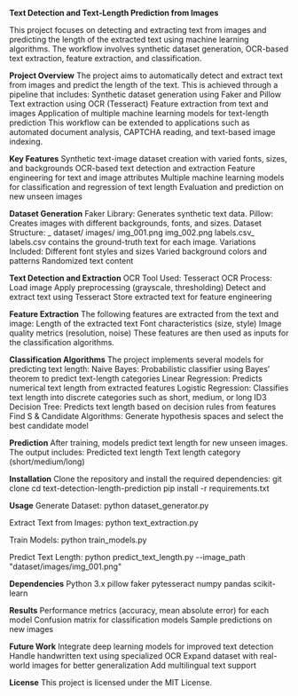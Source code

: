 **Text Detection and Text-Length Prediction from Images**

This project focuses on detecting and extracting text from images and predicting the length of the extracted text using machine learning algorithms. The workflow involves synthetic dataset generation, OCR-based text extraction, feature extraction, and classification.

**Project Overview**
The project aims to automatically detect and extract text from images and predict the length of the text. This is achieved through a pipeline that includes:
Synthetic dataset generation using Faker and Pillow
Text extraction using OCR (Tesseract)
Feature extraction from text and images
Application of multiple machine learning models for text-length prediction
This workflow can be extended to applications such as automated document analysis, CAPTCHA reading, and text-based image indexing.

**Key Features**
Synthetic text-image dataset creation with varied fonts, sizes, and backgrounds
OCR-based text detection and extraction
Feature engineering for text and image attributes
Multiple machine learning models for classification and regression of text length
Evaluation and prediction on new unseen images

**Dataset Generation**
Faker Library: Generates synthetic text data.
Pillow: Creates images with different backgrounds, fonts, and sizes.
Dataset Structure:
_  dataset/
    images/
      img_001.png
      img_002.png
    labels.csv_
labels.csv contains the ground-truth text for each image.
Variations Included:
Different font styles and sizes
Varied background colors and patterns
Randomized text content

**Text Detection and Extraction**
OCR Tool Used: Tesseract OCR
Process:
  Load image
  Apply preprocessing (grayscale, thresholding)
  Detect and extract text using Tesseract
  Store extracted text for feature engineering

**Feature Extraction**
The following features are extracted from the text and image:
Length of the extracted text
Font characteristics (size, style)
Image quality metrics (resolution, noise)
These features are then used as inputs for the classification algorithms.

**Classification Algorithms**
The project implements several models for predicting text length:
Naive Bayes: Probabilistic classifier using Bayes’ theorem to predict text-length categories
Linear Regression: Predicts numerical text length from extracted features
Logistic Regression: Classifies text length into discrete categories such as short, medium, or long
ID3 Decision Tree: Predicts text length based on decision rules from features
Find S & Candidate Algorithms: Generate hypothesis spaces and select the best candidate model

**Prediction**
After training, models predict text length for new unseen images.
  The output includes:
  Predicted text length
  Text length category (short/medium/long)

**Installation**
Clone the repository and install the required dependencies:
  git clone <repository-url>
  cd text-detection-length-prediction
  pip install -r requirements.txt

**Usage**
Generate Dataset:
python dataset_generator.py

Extract Text from Images:
python text_extraction.py

Train Models:
python train_models.py

Predict Text Length:
python predict_text_length.py --image_path "dataset/images/img_001.png"

**Dependencies**
Python 3.x
pillow
faker
pytesseract
numpy
pandas
scikit-learn

**Results**
Performance metrics (accuracy, mean absolute error) for each model
Confusion matrix for classification models
Sample predictions on new images

**Future Work**
Integrate deep learning models for improved text detection
Handle handwritten text using specialized OCR
Expand dataset with real-world images for better generalization
Add multilingual text support

**License**
This project is licensed under the MIT License.
